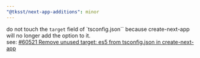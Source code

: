 ```yaml
---
"@tksst/next-app-additions": minor
---
```


do not touch the `target` field of `tsconfig.json`` because create-next-app will no longer add the option to it.  
see: [#60521 Remove unused target: es5 from tsconfig.json in create-next-app](https://github.com/vercel/next.js/pull/60521)
